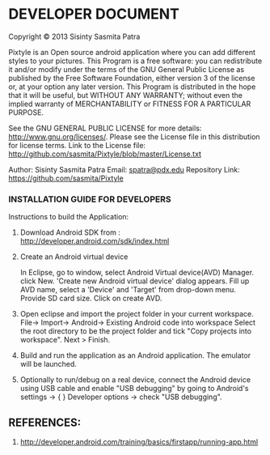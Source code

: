 DEVELOPER DOCUMENT
==================
 
  Copyright © 2013 Sisinty Sasmita Patra
 
  Pixtyle is an Open source android application where you can add different styles to your pictures.
  This Program is a free software: you can redistribute it and/or modify under the terms of the GNU 
  General Public License as published by the Free Software Foundation, either version 3 of the 
  license or, at your option any later version. This Program is distributed in the hope that it 
  will be useful, but WITHOUT ANY WARRANTY;  without even the implied warranty of MERCHANTABILITY 
  or FITNESS FOR A PARTICULAR PURPOSE.
  
  See the GNU GENERAL PUBLIC LICENSE for more details: http://www.gnu.org/licenses/.
  Please see the License file in this distribution for license terms.
  Link to the License file: http://github.com/sasmita/Pixtyle/blob/master/License.txt
 
  Author: Sisinty Sasmita Patra
  Email:  spatra@pdx.edu
  Repository Link: https://github.com/sasmita/Pixtyle
 
 
 ### INSTALLATION GUIDE FOR DEVELOPERS
 
 
   Instructions to build the Application:

1. Download Android SDK from : http://developer.android.com/sdk/index.html

2. Create an Android virtual device 

   In Eclipse, go to window, select Android Virtual device(AVD) Manager. click New.
   'Create new Android virtual device' dialog appears. Fill up AVD name, select a 
   'Device' and 'Target' from drop-down menu. Provide SD card size. Click on create AVD.

3. Open eclipse and import the project folder in your current workspace.
   File-> Import-> Android-> Existing Android code into workspace
   Select the root directory to be the project folder and tick "Copy projects into workspace". 
   Next > Finish.

4. Build and run the application as an Android application. The emulator will be launched.

5. Optionally to run/debug on a real device, connect the Android device using USB cable and enable "USB debugging" by
   going to Android's settings -> { } Developer options -> check  "USB debugging".
 
 REFERENCES:
 -----------

1. http://developer.android.com/training/basics/firstapp/running-app.html

